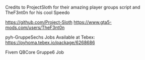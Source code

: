 Credits to ProjectSloth for their amazing player groups script and TheF3nt0n for his cool Speedo

https://github.com/Project-Sloth
https://www.gta5-mods.com/users/TheF3nt0n

pyh-GruppeSechs Jobs Available at Tebex: https://pyhoma.tebex.io/package/6268686

Fivem QBCore Gruppe6 Job
